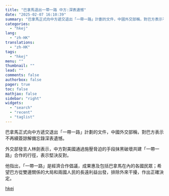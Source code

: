 ```yaml
---
title: "巴拿馬退出一帶一路 中方:深表遺憾"
date: "2025-02-07 16:10:39"
summary: "巴拿馬正式向中方遞交退出「一帶一路」計劃的文件，中國外交部稱，對巴方表示不再續簽諒解備忘錄深表遺憾。..."
categories:
  - "hkej"
lang:
  - "zh-HK"
translations:
  - "zh-HK"
tags:
  - "hkej"
menu: ""
thumbnail: ""
lead: ""
comments: false
authorbox: false
pager: true
toc: false
mathjax: false
sidebar: "right"
widgets:
  - "search"
  - "recent"
  - "taglist"
---
```


巴拿馬正式向中方遞交退出「一帶一路」計劃的文件，中國外交部稱，對巴方表示不再續簽諒解備忘錄深表遺憾。

外交部發言人林劍表示，中方對美國通過施壓脅迫的手段抹黑破壞共建「一帶一路」合作的行徑，表示堅決反對。

他指出，「一帶一路」是經濟合作倡議，成果惠及包括巴拿馬在內的各國民眾；希望巴方從雙邊關係的大局和兩國人民的長遠利益出發，排除外來干擾，作出正確決定。

[hkej](https://www2.hkej.com/instantnews/current/article/3995124/%E5%B7%B4%E6%8B%BF%E9%A6%AC%E9%80%80%E5%87%BA%E4%B8%80%E5%B8%B6%E4%B8%80%E8%B7%AF+%E4%B8%AD%E6%96%B9%3A%E6%B7%B1%E8%A1%A8%E9%81%BA%E6%86%BE)
